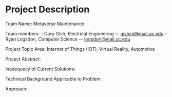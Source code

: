 # Project Description

Team Name: Metaverse Maintenance

Team members:
    - Cory Gish, Electrical Engineering -- gishcd@mail.uc.edu
    - Ryan Logsdon, Computer Science -- logsdori@mail.uc.edu
    
Project Topic Area: Internet of Things (IOT), Virtual Reality, Automotive

Project Abstract:

Inadequecy of Current Solutions:

Technical Background Applicable to Problem:

Approach:
    
